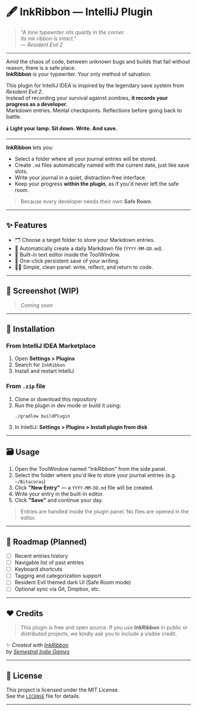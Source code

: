 # 🖋️ InkRibbon — IntelliJ Plugin

> _"A lone typewriter sits quietly in the corner.  
> Its ink ribbon is intact."_  
> — *Resident Evil 2*

---

Amid the chaos of code, between unknown bugs and builds that fail without reason, there is a safe place.  
**InkRibbon** is your typewriter. Your only method of salvation.

This plugin for IntelliJ IDEA is inspired by the legendary save system from *Resident Evil 2*.  
Instead of recording your survival against zombies, **it records your progress as a developer**.  
Markdown entries. Mental checkpoints. Reflections before going back to battle.

🕯️ **Light your lamp. Sit down. Write. And save.**

---

**InkRibbon** lets you:

- Select a folder where all your journal entries will be stored.
- Create `.md` files automatically named with the current date, just like save slots.
- Write your journal in a quiet, distraction-free interface.
- Keep your progress **within the plugin**, as if you'd never left the safe room.

> Because every developer needs their own **Safe Room**.

---

## ✨ Features

- 🗂️ Choose a target folder to store your Markdown entries.
- 📅 Automatically create a daily Markdown file (`YYYY-MM-DD.md`).
- 📝 Built-in text editor inside the ToolWindow.
- 💾 One-click persistent save of your writing.
- 🧘‍♂️ Simple, clean panel: write, reflect, and return to code.

---

## 📸 Screenshot (WIP)

> _Coming soon_

---

## 🚀 Installation

### From IntelliJ IDEA Marketplace

1. Open **Settings > Plugins**
2. Search for `InkRibbon`
3. Install and restart IntelliJ

### From `.zip` file

1. Clone or download this repository
2. Run the plugin in dev mode or build it using:
   ```bash
   ./gradlew buildPlugin
   ```
3. In IntelliJ: **Settings > Plugins > Install plugin from disk**

---

## 🗃️ Usage

1. Open the ToolWindow named "InkRibbon" from the side panel.
2. Select the folder where you'd like to store your journal entries (e.g. `~/Bitacoras`)
3. Click **"New Entry"** — a `YYYY-MM-DD.md` file will be created.
4. Write your entry in the built-in editor.
5. Click **"Save"** and continue your day.

> Entries are handled inside the plugin panel. No files are opened in the editor.

---

## 🧪 Roadmap (Planned)

- [ ] Recent entries history
- [ ] Navigable list of past entries
- [ ] Keyboard shortcuts
- [ ] Tagging and categorization support
- [ ] Resident Evil themed dark UI (Safe Room mode)
- [ ] Optional sync via Git, Dropbox, etc.

---

## ❤️ Credits

> This plugin is free and open source. If you use **InkRibbon** in public or distributed projects, we kindly ask you to include a visible credit.

✨ _Created with [InkRibbon](https://github.com/SemestralIndieGames/inkribbon-intellij-plugin)  
by [Semestral Indie Games](https://github.com/SemestralIndieGames)_

---

## 📄 License

This project is licensed under the MIT License.  
See the [`LICENSE`](./LICENSE) file for details.

---
